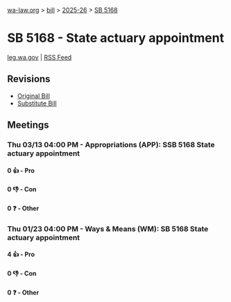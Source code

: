 [wa-law.org](/) > [bill](/bill/) > [2025-26](/bill/2025-26/) > [SB 5168](/bill/2025-26/sb/5168/)

# SB 5168 - State actuary appointment
[leg.wa.gov](https://app.leg.wa.gov/billsummary?BillNumber=5168&Year=2025&Initiative=false) | [RSS Feed](./rss.xml)

## Revisions
* [Original Bill](1/)
* [Substitute Bill](S/)

## Meetings
### Thu 03/13 04:00 PM - Appropriations (APP): SSB 5168 State actuary appointment
#### 0 👍 - Pro

#### 0 👎 - Con

#### 0 ❓ - Other

### Thu 01/23 04:00 PM - Ways & Means (WM): SB 5168 State actuary appointment
#### 4 👍 - Pro

#### 0 👎 - Con

#### 0 ❓ - Other
